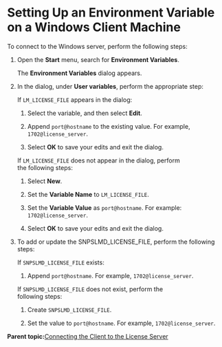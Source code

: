 # Setting Up an Environment Variable on a Windows Client Machine

To connect to the Windows server, perform the following steps:

1.  Open the **Start** menu, search for **Environment Variables**.

    The **Environment Variables** dialog appears.

2.  In the dialog, under **User variables**, perform the appropriate step:

    If `LM_LICENSE_FILE` appears in the dialog:

    1.  Select the variable, and then select **Edit**.

    2.  Append `port@hostname` to the existing value. For example, `1702@license_server`.

    3.  Select **OK** to save your edits and exit the dialog.

    If `LM_LICENSE_FILE` does not appear in the dialog, perform<br /> the following steps:

    1.  Select **New**.

    2.  Set the **Variable Name** to `LM_LICENSE_FILE`.

    3.  Set the **Variable Value** as `port@hostname`. For example: `1702@license_server`.

    4.  Select **OK** to save your edits and exit the dialog.

3.  To add or update the SNPSLMD\_LICENSE\_FILE, perform the following steps:

    If `SNPSLMD_LICENSE_FILE` exists:

    1.  Append `port@hostname`. For example, `1702@license_server`.

    If `SNPSLMD_LICENSE_FILE` does not exist, perform the<br /> following steps:

    1.  Create `SNPSLMD_LICENSE_FILE`.

    2.  Set the value to `port@hostname`. For example, `1702@license_server`.


**Parent topic:**[Connecting the Client to the License Server](GUID-3C971B12-AB10-4F67-8180-3B6BD110EBA3.md)

